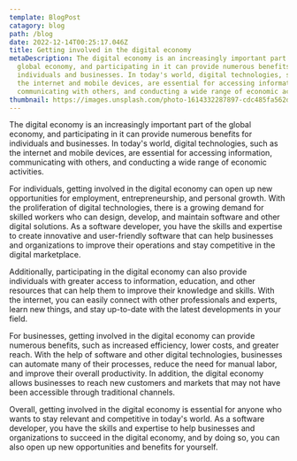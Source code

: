 ```yaml
---
template: BlogPost
catagory: blog
path: /blog
date: 2022-12-14T00:25:17.046Z
title: Getting involved in the digital economy
metaDescription: The digital economy is an increasingly important part of the
  global economy, and participating in it can provide numerous benefits for
  individuals and businesses. In today's world, digital technologies, such as
  the internet and mobile devices, are essential for accessing information,
  communicating with others, and conducting a wide range of economic activities.
thumbnail: https://images.unsplash.com/photo-1614332287897-cdc485fa562d?ixlib=rb-4.0.3&ixid=MnwxMjA3fDB8MHxwaG90by1wYWdlfHx8fGVufDB8fHx8&auto=format&fit=crop&w=1170&q=80
---
```

<!--StartFragment-->

The digital economy is an increasingly important part of the global economy, and participating in it can provide numerous benefits for individuals and businesses. In today's world, digital technologies, such as the internet and mobile devices, are essential for accessing information, communicating with others, and conducting a wide range of economic activities.

For individuals, getting involved in the digital economy can open up new opportunities for employment, entrepreneurship, and personal growth. With the proliferation of digital technologies, there is a growing demand for skilled workers who can design, develop, and maintain software and other digital solutions. As a software developer, you have the skills and expertise to create innovative and user-friendly software that can help businesses and organizations to improve their operations and stay competitive in the digital marketplace.

Additionally, participating in the digital economy can also provide individuals with greater access to information, education, and other resources that can help them to improve their knowledge and skills. With the internet, you can easily connect with other professionals and experts, learn new things, and stay up-to-date with the latest developments in your field.

For businesses, getting involved in the digital economy can provide numerous benefits, such as increased efficiency, lower costs, and greater reach. With the help of software and other digital technologies, businesses can automate many of their processes, reduce the need for manual labor, and improve their overall productivity. In addition, the digital economy allows businesses to reach new customers and markets that may not have been accessible through traditional channels.

Overall, getting involved in the digital economy is essential for anyone who wants to stay relevant and competitive in today's world. As a software developer, you have the skills and expertise to help businesses and organizations to succeed in the digital economy, and by doing so, you can also open up new opportunities and benefits for yourself.

<!--EndFragment-->